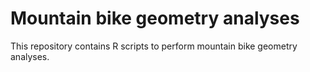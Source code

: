 # Mountain bike geometry analyses
This repository contains R scripts to perform mountain bike geometry analyses.
